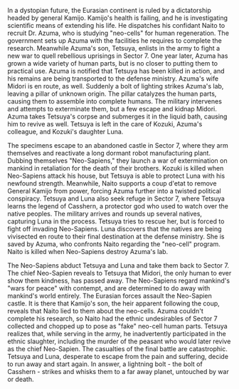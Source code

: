 In a dystopian future, the Eurasian continent is ruled by a dictatorship headed by general Kamijo. Kamijo's health is failing, and he is investigating scientific means of extending his life. He dispatches his confidant Naito to recruit Dr. Azuma, who is studying "neo-cells" for human regeneration. The government sets up Azuma with the facilities he requires to complete the research. Meanwhile Azuma's son, Tetsuya, enlists in the army to fight a new war to quell rebellious uprisings in Sector 7. One year later, Azuma has grown a wide variety of human parts, but is no closer to putting them to practical use. Azuma is notified that Tetsuya has been killed in action, and his remains are being transported to the defense ministry. Azuma's wife Midori is en route, as well. Suddenly a bolt of lighting strikes Azuma's lab, leaving a pillar of unknown origin. The pillar catalyzes the human parts, causing them to assemble into complete humans. The military intervenes and attempts to exterminate them, but a few escape and kidnap Midori. Azuma takes Tetsuya's corpse and submerges it in the liquid bath, causing him to revive as well. Tetsuya is left in the care of Kozuki, Azuma's colleague, and Kozuki's daughter Luna.

The specimens escape to an abandoned castle in Sector 7, where they arm themselves and reactivate a long dormant robot manufacturing plant. Dubbing themselves "Neo-Sapiens," they launch a war of extermination on mankind in retaliation for the death of their brothers. Kozuki is killed when Neo-Sapiens attack his house, but Tetsuya is able to protect Luna with his newfound strength. Meanwhile, Naito supports a coup d'etat to remove General Kamijo from power, forcing Azuma further into a twisted political conspiracy. Tetsuya and Luna also seek refuge in Sector 7, where Tetsuya learns the legend of Casshern, a protector god who used to watch over the native peoples. The military arrives and rounds up several natives, capturing Luna in the process. Tetsuya tries to rescue her, but is forced to fight off invading Neo-Sapiens. Luna discovers that the natives are being vivisected en route to their final destination at the defense ministry. She is saved by Azuma, who confronts Naito regarding the "neo-cell" program. Naito is killed when Neo-Sapiens destroy Azuma's lab.

The Neo-Sapiens abduct Tetsuya and Luna and take them back to Sector 7. The chief Neo-Sapien reveals to Tetsuya that Midori, the only human to ever show them kindness, has passed away. The Neo-Sapiens regard mankind's "wars for peace" with contempt, and are determined to do away with mankind's world entirely. The Eurasian forces assault the Neo-Sapien castle. It is there that Kamijo's son, the heir apparent following the coup, reveals that Naito lied to them about the neo-cells. Azuma couldn't complete his research, so Naito had the ethnic undesirables of Sector 7 collected and chopped up to pose as "fake" neo-cell human parts. Tetsuya realizes that, while serving in the army, he inadvertently participated in the ethnic slaughter, including the murder of the peasant who would later revive as the chief Neo-Sapien. The casualties of the final battle are catastrophic. Tetsuya and Luna, desperate to escape from the pain and suffering, decide to run away and start again. In answer, a lightning bolt - the bolt of Casshern - strikes and whisks them to a far away planet, untouched by war or death.